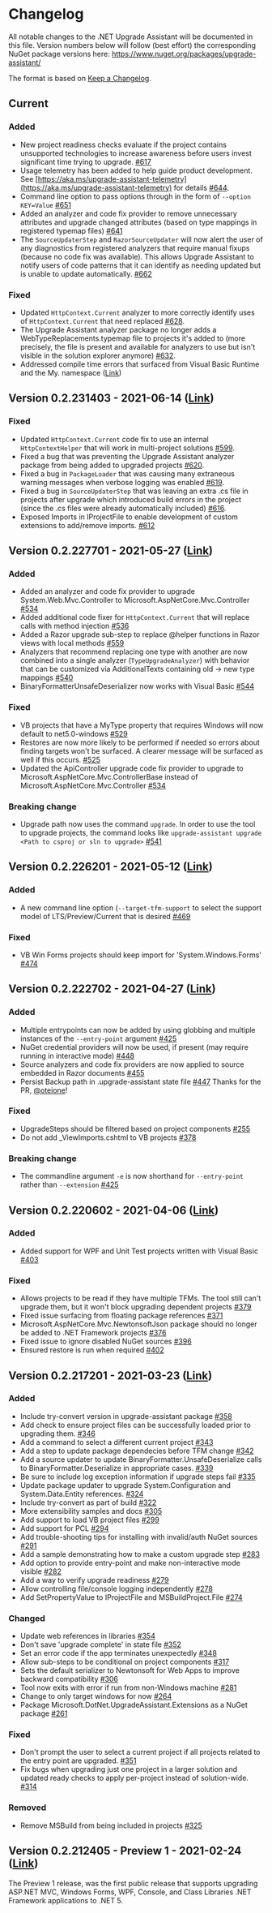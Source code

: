 # Changelog
All notable changes to the .NET Upgrade Assistant will be documented in this file. Version numbers below will follow (best effort) the corresponding NuGet package versions here: https://www.nuget.org/packages/upgrade-assistant/

The format is based on [Keep a Changelog](http://keepachangelog.com/en/1.0.0/).

## Current

### Added
- New project readiness checks evaluate if the project contains unsupported technologies to increase awareness before users invest significant time trying to upgrade. [#617](https://github.com/dotnet/upgrade-assistant/pull/617)
- Usage telemetry has been added to help guide product development. See [https://aka.ms/upgrade-assistant-telemetry](https://aka.ms/upgrade-assistant-telemetry) for details [#644](https://github.com/dotnet/upgrade-assistant/pull/644).
- Command line option to pass options through in the form of `--option KEY=Value` [#651](https://github.com/dotnet/upgrade-assistant/pull/651)
- Added an analyzer and code fix provider to remove unnecessary attributes and upgrade changed attributes (based on type mappings in registered typemap files) [#641](https://github.com/dotnet/upgrade-assistant/pull/641)
- The `SourceUpdaterStep` and `RazorSourceUpdater` will now alert the user of any diagnostics from registered analyzers that require manual fixups (because no code fix was available). This allows Upgrade Assistant to notify users of code patterns that it can identify as needing updated but is unable to update automatically. [#662](https://github.com/dotnet/upgrade-assistant/pull/662)

### Fixed
- Updated `HttpContext.Current` analyzer to more correctly identify uses of `HttpContext.Current` that need replaced [#628](https://github.com/dotnet/upgrade-assistant/pull/628).
- The Upgrade Assistant analyzer package no longer adds a WebTypeReplacements.typemap file to projects it's added to (more precisely, the file is present and available for analyzers to use but isn't visible in the solution explorer anymore) [#632](https://github.com/dotnet/upgrade-assistant/pull/632).
- Addressed compile time errors that surfaced from Visual Basic Runtime and the My. namespace ([Link](https://github.com/dotnet/upgrade-assistant/pull/629))

## Version 0.2.231403 - 2021-06-14 ([Link](https://www.nuget.org/packages/upgrade-assistant/0.2.231403))

### Fixed
- Updated `HttpContext.Current` code fix to use an internal `HttpContextHelper` that will work in multi-project solutions [#599](https://github.com/dotnet/upgrade-assistant/pull/599).
- Fixed a bug that was preventing the Upgrade Assistant analyzer package from being added to upgraded projects [#620](https://github.com/dotnet/upgrade-assistant/pull/620).
- Fixed a bug in `PackageLoader` that was causing many extraneous warning messages when verbose logging was enabled [#619](https://github.com/dotnet/upgrade-assistant/pull/619).
- Fixed a bug in `SourceUpdaterStep` that was leaving an extra .cs file in projects after upgrade which introduced build errors in the project (since the .cs files were already automatically included) [#616](https://github.com/dotnet/upgrade-assistant/pull/616).
- Exposed Imports in IProjectFile to enable development of custom extensions to add/remove imports. [#612](https://github.com/dotnet/upgrade-assistant/issues/612)

## Version 0.2.227701 - 2021-05-27 ([Link](https://www.nuget.org/packages/upgrade-assistant/0.2.227701))

### Added
- Added an analyzer and code fix provider to upgrade System.Web.Mvc.Controller to Microsoft.AspNetCore.Mvc.Controller [#534](https://github.com/dotnet/upgrade-assistant/pull/534)
- Added additional code fixer for `HttpContext.Current` that will replace calls with method injection [#536](https://github.com/dotnet/upgrade-assistant/pull/536)
- Added a Razor upgrade sub-step to replace @helper functions in Razor views with local methods [#559](https://github.com/dotnet/upgrade-assistant/pull/559)
- Analyzers that recommend replacing one type with another are now combined into a single analyzer (`TypeUpgradeAnalyzer`) with behavior that can be customized via AdditionalTexts containing old -> new type mappings [#540](https://github.com/dotnet/upgrade-assistant/pull/540)
- BinaryFormatterUnsafeDeserializer now works with Visual Basic [#544](https://github.com/dotnet/upgrade-assistant/pull/544)

### Fixed
- VB projects that have a MyType property that requires Windows will now default to net5.0-windows [#529](https://github.com/dotnet/upgrade-assistant/pull/529)
- Restores are now more likely to be performed if needed so errors about finding targets won't be surfaced. A clearer message will be surfaced as well if this occurs. [#525](https://github.com/dotnet/upgrade-assistant/pull/525)
- Updated the ApiController upgrade code fix provider to upgrade to Microsoft.AspNetCore.Mvc.ControllerBase instead of Microsoft.AspNetCore.Mvc.Controller [#534](https://github.com/dotnet/upgrade-assistant/pull/534)

### Breaking change
- Upgrade path now uses the command `upgrade`. In order to use the tool to upgrade projects, the command looks like `upgrade-assistant upgrade <Path to csproj or sln to upgrade>` [#541](https://github.com/dotnet/upgrade-assistant/pull/541)

## Version 0.2.226201 - 2021-05-12 ([Link](https://www.nuget.org/packages/upgrade-assistant/0.2.226201))

### Added
- A new command line option (`--target-tfm-support` to select the support model of LTS/Preview/Current that is desired [#469](https://github.com/dotnet/upgrade-assistant/pull/469)

### Fixed
- VB Win Forms projects should keep import for 'System.Windows.Forms' [#474](https://github.com/dotnet/upgrade-assistant/pull/474)

## Version 0.2.222702 - 2021-04-27 ([Link](https://www.nuget.org/packages/upgrade-assistant/0.2.222702))

### Added
- Multiple entrypoints can now be added by using globbing and multiple instances of the `--entry-point` argument [#425](https://github.com/dotnet/upgrade-assistant/pull/425)
- NuGet credential providers will now be used, if present (may require running in interactive mode) [#448](https://github.com/dotnet/upgrade-assistant/pull/448) 
- Source analyzers and code fix providers are now applied to source embedded in Razor documents [#455](https://github.com/dotnet/upgrade-assistant/pull/455)
- Persist Backup path in .upgrade-assistant state file [#447](https://github.com/dotnet/upgrade-assistant/pull/447) Thanks for the PR, [@oteione](https://github.com/oteinone)!

### Fixed
- UpgradeSteps should be filtered based on project components [#255](https://github.com/dotnet/upgrade-assistant/issues/255)
- Do not add _ViewImports.cshtml to VB projects [#378](https://github.com/dotnet/upgrade-assistant/issues/378)

### Breaking change
- The commandline argument `-e` is now shorthand for `--entry-point` rather than `--extension` [#425](https://github.com/dotnet/upgrade-assistant/pull/425) 

## Version 0.2.220602 - 2021-04-06 ([Link](https://www.nuget.org/packages/upgrade-assistant/0.2.220602))
### Added
- Added support for WPF and Unit Test projects written with Visual Basic [#403](https://github.com/dotnet/upgrade-assistant/pull/403)

### Fixed
- Allows projects to be read if they have multiple TFMs. The tool still can't upgrade them, but it won't block upgrading dependent projects [#379](https://github.com/dotnet/upgrade-assistant/issues/379)
- Fixed issue surfacing from floating package references [#371](https://github.com/dotnet/upgrade-assistant/pull/371)
- Microsoft.AspNetCore.Mvc.NewtonsoftJson package should no longer be added to .NET Framework projects [#376](https://github.com/dotnet/upgrade-assistant/issues/376)
- Fixed issue to ignore disabled NuGet sources [#396](https://github.com/dotnet/upgrade-assistant/issues/396)
- Ensured restore is run when required [#402](https://github.com/dotnet/upgrade-assistant/issues/402)

## Version 0.2.217201 - 2021-03-23  ([Link](https://www.nuget.org/packages/upgrade-assistant/0.2.217201))
### Added
- Include try-convert version in upgrade-assistant package [#358](https://github.com/dotnet/upgrade-assistant/issues/358)
- Add check to ensure project files can be successfully loaded prior to upgrading them. [#346](https://github.com/dotnet/upgrade-assistant/issues/346)
- Add a command to select a different current project [#343](https://github.com/dotnet/upgrade-assistant/issues/343)
- Add a step to update package dependecies before TFM change [#342](https://github.com/dotnet/upgrade-assistant/issues/342)
- Add a source updater to update BinaryFormatter.UnsafeDeserialize calls to BinaryFormatter.Deserialize in appropriate cases. [#339](https://github.com/dotnet/upgrade-assistant/issues/339)
- Be sure to include log exception information if upgrade steps fail [#335](https://github.com/dotnet/upgrade-assistant/issues/335)
- Update package updater to upgrade System.Configuration and System.Data.Entity references. [#324](https://github.com/dotnet/upgrade-assistant/issues/324)
- Include try-convert as part of build [#322](https://github.com/dotnet/upgrade-assistant/issues/322)
- More extensibility samples and docs [#305](https://github.com/dotnet/upgrade-assistant/issues/305)
- Add support to load VB project files [#299](https://github.com/dotnet/upgrade-assistant/issues/299)
- Add support for PCL [#294](https://github.com/dotnet/upgrade-assistant/issues/294)
- Add trouble-shooting tips for installing with invalid/auth NuGet sources [#291](https://github.com/dotnet/upgrade-assistant/issues/291)
- Add a sample demonstrating how to make a custom upgrade step [#283](https://github.com/dotnet/upgrade-assistant/issues/283)
- Add option to provide entry-point and make non-interactive mode visible [#282](https://github.com/dotnet/upgrade-assistant/issues/282)
- Add a way to verify upgrade readiness [#279](https://github.com/dotnet/upgrade-assistant/issues/279)
- Allow controlling file/console logging independently [#278](https://github.com/dotnet/upgrade-assistant/issues/278)
- Add SetPropertyValue to IProjectFile and MSBuildProject.File [#274](https://github.com/dotnet/upgrade-assistant/issues/274)

### Changed
- Update web references in libraries [#354](https://github.com/dotnet/upgrade-assistant/issues/354)
- Don't save 'upgrade complete' in state file [#352](https://github.com/dotnet/upgrade-assistant/issues/352)
- Set an error code if the app terminates unexpectedly [#348](https://github.com/dotnet/upgrade-assistant/issues/348)
- Allow sub-steps to be conditional on project components [#317](https://github.com/dotnet/upgrade-assistant/issues/317)
- Sets the default serializer to Newtonsoft for Web Apps to improve backward compatibility [#306](https://github.com/dotnet/upgrade-assistant/issues/306)
- Tool now exits with error if run from non-Windows machine [#281](https://github.com/dotnet/upgrade-assistant/issues/281)
- Change to only target windows for now [#264](https://github.com/dotnet/upgrade-assistant/issues/264)
- Package Microsoft.DotNet.UpgradeAssistant.Extensions as a NuGet package [#261](https://github.com/dotnet/upgrade-assistant/issues/261)

### Fixed
- Don't prompt the user to select a current project if all projects related to the entry point are upgraded. [#351](https://github.com/dotnet/upgrade-assistant/issues/351)
- Fix bugs when upgrading just one project in a larger solution and updated ready checks to apply per-project instead of solution-wide. [#314](https://github.com/dotnet/upgrade-assistant/issues/314)

### Removed
- Remove MSBuild from being included in projects [#325](https://github.com/dotnet/upgrade-assistant/issues/325)


## Version 0.2.212405 - Preview 1 - 2021-02-24  ([Link](https://www.nuget.org/packages/upgrade-assistant/0.2.212405))

The Preview 1 release, was the first public release that supports upgrading ASP.NET MVC, Windows Forms, WPF, Console, and Class Libraries .NET Framework applications to .NET 5.
